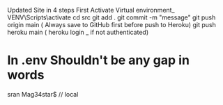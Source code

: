 Updated Site in 4 steps First Activate Virtual environment\_ VENV\Scripts\activate
cd src
git add .
git commit -m "message"
git push origin main ( Always save to GitHub first before push to Heroku)
git push heroku main ( heroku login \_ if not authenticated)

# In .env Shouldn't be any gap in words

sran
Mag34star$ // local
